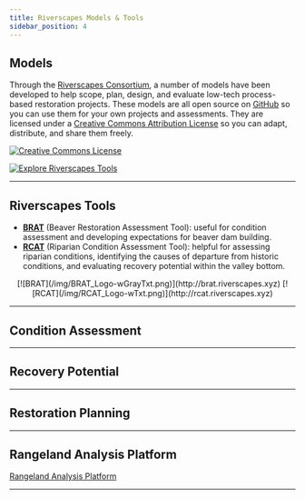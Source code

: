 ```yaml
---
title: Riverscapes Models & Tools
sidebar_position: 4
---
```


## Models

Through the [Riverscapes Consortium](http://riverscapes.xyz), a number of models have been developed to help scope, plan, design, and evaluate low-tech process-based restoration projects. These models are all open source on [GitHub](https://github.com/Riverscapes) so you can use them for your own projects and assessments. They are licensed under a [Creative Commons Attribution License](https://creativecommons.org/licenses/by/4.0/legalcode) so you can adapt, distribute, and share them freely.

[![Creative Commons License](/img/cc-watermarks-riverscapes_orig.png)](https://creativecommons.org/licenses/by/4.0/)

[![Explore Riverscapes Tools](/img/pics/RockHammer.png)](http://riverscapes.xyz/rc-tools.html)

---

## Riverscapes Tools


- [**BRAT**](http://brat.riverscapes.xyz) (Beaver Restoration Assessment Tool): useful for condition assessment and developing expectations for beaver dam building.  
- [**RCAT**](http://rcat.riverscapes.xyz) (Riparian Condition Assessment Tool): helpful for assessing riparian conditions, identifying the causes of departure from historic conditions, and evaluating recovery potential within the valley bottom.

<p align="center">
  [![BRAT](/img/BRAT_Logo-wGrayTxt.png)](http://brat.riverscapes.xyz)
  [![RCAT](/img/RCAT_Logo-wTxt.png)](http://rcat.riverscapes.xyz)
</p>


---

## Condition Assessment


---

## Recovery Potential


---

## Restoration Planning


---

## Rangeland Analysis Platform

[Rangeland Analysis Platform](http://rangelands.app)

---

